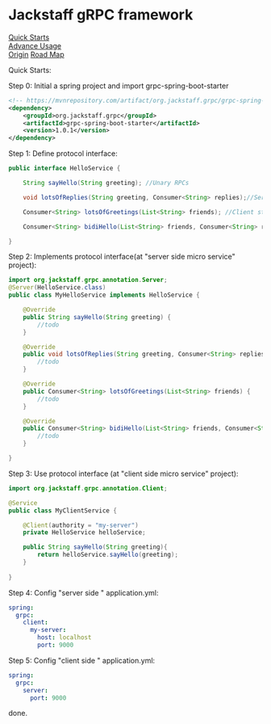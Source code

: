 Jackstaff gRPC framework
====

[Quick Starts](https://github.com/jackstaff/grpc/blob/master/START.md)  
[Advance Usage](https://github.com/jackstaff/grpc/blob/master/ADVANCE.md)  
[Origin](https://github.com/jackstaff/grpc/blob/master/ORIGIN.md) 
[Road Map](https://github.com/jackstaff/grpc/blob/master/V2.md) 

Quick Starts: 

Step 0: Initial a spring project  and import grpc-spring-boot-starter
```xml
<!-- https://mvnrepository.com/artifact/org.jackstaff.grpc/grpc-spring-boot-starter -->
<dependency>
    <groupId>org.jackstaff.grpc</groupId>
    <artifactId>grpc-spring-boot-starter</artifactId>
    <version>1.0.1</version>
</dependency>

```
Step 1: Define protocol interface:
```java
public interface HelloService {

    String sayHello(String greeting); //Unary RPCs

    void lotsOfReplies(String greeting, Consumer<String> replies);//Server streaming RPCs

    Consumer<String> lotsOfGreetings(List<String> friends); //Client streaming RPCs

    Consumer<String> bidiHello(List<String> friends, Consumer<String> replies); //Bidirectional streaming RPCs

}
```

Step 2: Implements protocol interface(at "server side micro service" project):
```java
import org.jackstaff.grpc.annotation.Server;
@Server(HelloService.class)
public class MyHelloService implements HelloService {

    @Override
    public String sayHello(String greeting) {
        //todo
    }

    @Override
    public void lotsOfReplies(String greeting, Consumer<String> replies) {
        //todo
    }

    @Override
    public Consumer<String> lotsOfGreetings(List<String> friends) {
        //todo
    }

    @Override
    public Consumer<String> bidiHello(List<String> friends, Consumer<String> replies) {
        //todo
    }

}
```

Step 3: Use protocol interface (at "client side micro service" project):
```java
import org.jackstaff.grpc.annotation.Client;

@Service
public class MyClientService {

    @Client(authority = "my-server") 
    private HelloService helloService;

    public String sayHello(String greeting){
        return helloService.sayHello(greeting);
    }
    
}
```

Step 4: Config "server side " application.yml:
```yml
spring:
  grpc:
    client:
      my-server:
        host: localhost
        port: 9000
```


Step 5: Config "client side " application.yml:
```yml
spring:
  grpc:
    server:
      port: 9000
```

done.
